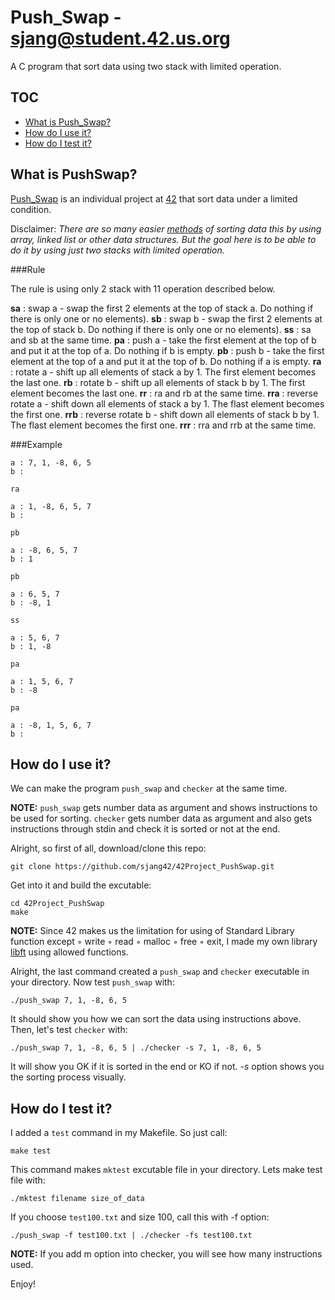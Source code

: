 # Push_Swap - sjang@student.42.us.org

A C program that sort data using two stack with limited operation.

## TOC
* [What is Push_Swap?](#what-is-pushswap)
* [How do I use it?](#how-do-i-use-it)
* [How do I test it?](#how-do-i-test-it)

## What is PushSwap?

[Push_Swap][1] is an individual project at [42][2] that sort data under a limited condition.

Disclaimer: *There are so many easier [methods][4] of sorting data this by using array, linked list or other data structures. But the goal here is to be able to do it by using just two stacks with limited operation.*

###Rule

The rule is using only 2 stack with 11 operation described below.

**sa** :	swap a - swap the first 2 elements at the top of stack a. Do nothing if there
			is only one or no elements).
**sb** :	swap b - swap the first 2 elements at the top of stack b. Do nothing if there
			is only one or no elements).
**ss** :	sa and sb at the same time.
**pa** :	push a - take the first element at the top of b and put it at the top of a. Do
			nothing if b is empty.
**pb** :	push b - take the first element at the top of a and put it at the top of b. Do
			nothing if a is empty.
**ra** :	rotate a - shift up all elements of stack a by 1. The first element becomes
			the last one.
**rb** :	rotate b - shift up all elements of stack b by 1. The first element becomes
			the last one.
**rr** :	ra and rb at the same time.
**rra** :	reverse rotate a - shift down all elements of stack a by 1. The flast element
			becomes the first one.
**rrb** :	reverse rotate b - shift down all elements of stack b by 1. The flast element
		becomes the first one.
**rrr** :	rra and rrb at the same time.

###Example 
  
    a : 7, 1, -8, 6, 5
    b :
`ra`

    a : 1, -8, 6, 5, 7
    b :
`pb`

    a : -8, 6, 5, 7
    b : 1
`pb`

    a : 6, 5, 7
    b : -8, 1
`ss`

    a : 5, 6, 7
    b : 1, -8
`pa`

    a : 1, 5, 6, 7
    b : -8
`pa`

    a : -8, 1, 5, 6, 7
    b :

## How do I use it?

We can make the program `push_swap` and `checker` at the same time.

**NOTE:** `push_swap` gets number data as argument and shows instructions to be used for sorting. `checker` gets number data as argument and also gets instructions through stdin and check it is sorted or not at the end.

Alright, so first of all, download/clone this repo:

	git clone https://github.com/sjang42/42Project_PushSwap.git

Get into it and build the excutable:
	
	cd 42Project_PushSwap
	make

**NOTE:** Since 42 makes us the limitation for using of Standard Library function except ◦ write
◦ read ◦ malloc ◦ free ◦ exit, I made my own library [libft][3] using allowed functions.

Alright, the last command created a `push_swap` and `checker` executable in your directory. Now test `push_swap` with:

	./push_swap 7, 1, -8, 6, 5

It should show you how we can sort the data using instructions above. Then, let's test `checker` with:

	./push_swap 7, 1, -8, 6, 5 | ./checker -s 7, 1, -8, 6, 5

It will show you OK if it is sorted in the end or KO if not. *-s* option shows you the sorting process visually.

## How do I test it?

I added a `test` command in my Makefile. So just call:

	make test

This command makes `mktest` excutable file in your directory. Lets make test file with:

	./mktest filename size_of_data

If you choose `test100.txt` and size 100, call this with -f option:

	./push_swap -f test100.txt | ./checker -fs test100.txt

**NOTE:** If you add m option into checker, you will see how many instructions used.

Enjoy!

[1]: https://github.com/sjang42/42Project_PushSwap/blob/master/push_swap.en.pdf
[2]: http://42.us.org "42 USA"
[3]: https://github.com/sjang42/42Project_Libft
[4]: https://en.wikipedia.org/wiki/Sorting_algorithm

